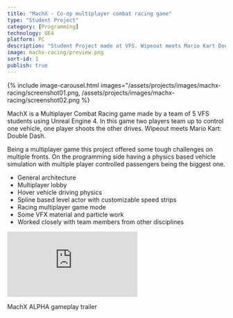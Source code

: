```yaml
---
title: "MachX - Co-op multiplayer combat racing game"
type: "Student Project"
category: [Programming]
technology: UE4 
platform: PC
description: "Student Project made at VFS. Wipeout meets Mario Kart Double Dash."
image: machx-racing/preview.png
sort-id: 1
publish: true
---
```


{% include image-carousel.html 
	images="/assets/projects/images/machx-racing/screenshot01.png,
	/assets/projects/images/machx-racing/screenshot02.png
%}  

MachX is a Multiplayer Combat Racing game made by a team of 5 VFS students using Unreal Engine 4. In this game two players team up to control one vehicle, one player shoots the other drives. Wipeout meets Mario Kart: Double Dash.

Being a multiplayer game this project offered some tough challenges on multiple fronts. On the programming side having a physics based vehicle simulation with multiple player controlled passengers being the biggest one. 


- General architecture 
- Multiplayer lobby
- Hover vehicle driving physics
- Spline based level actor with customizable speed strips
- Racing multiplayer game mode
- Some VFX material and particle work
- Worked closely with team members from other disciplines


<p>
    <div class="inline-image" style="display: block;"><div class="video-container">
        <iframe src="https://www.youtube.com/embed/CfAyrvJKDWc" frameborder="0"></iframe>
        </div>      
        <p>MachX ALPHA gameplay trailer</p>
    </div>
</p>